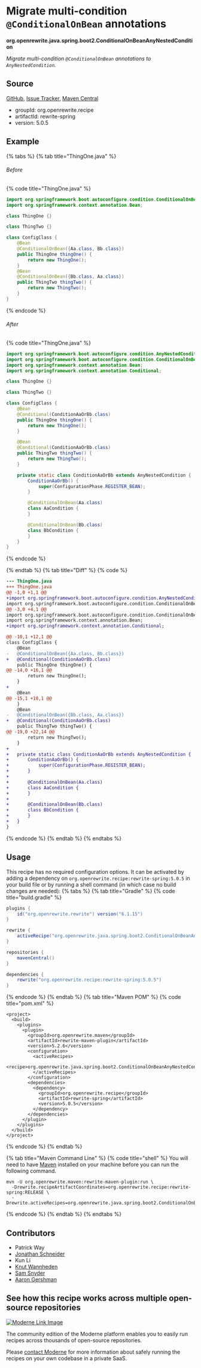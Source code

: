 # Migrate multi-condition `@ConditionalOnBean` annotations

**org.openrewrite.java.spring.boot2.ConditionalOnBeanAnyNestedCondition**

_Migrate multi-condition `@ConditionalOnBean` annotations to `AnyNestedCondition`._

## Source

[GitHub](https://github.com/openrewrite/rewrite-spring/blob/main/src/main/java/org/openrewrite/java/spring/boot2/ConditionalOnBeanAnyNestedCondition.java), [Issue Tracker](https://github.com/openrewrite/rewrite-spring/issues), [Maven Central](https://central.sonatype.com/artifact/org.openrewrite.recipe/rewrite-spring/5.0.5/jar)

* groupId: org.openrewrite.recipe
* artifactId: rewrite-spring
* version: 5.0.5

## Example


{% tabs %}
{% tab title="ThingOne.java" %}

###### Before
{% code title="ThingOne.java" %}
```java
import org.springframework.boot.autoconfigure.condition.ConditionalOnBean;
import org.springframework.context.annotation.Bean;

class ThingOne {}

class ThingTwo {}

class ConfigClass {
    @Bean
    @ConditionalOnBean({Aa.class, Bb.class})
    public ThingOne thingOne() {
        return new ThingOne();
    }
    @Bean
    @ConditionalOnBean({Bb.class, Aa.class})
    public ThingTwo thingTwo() {
        return new ThingTwo();
    }
}
```
{% endcode %}

###### After
{% code title="ThingOne.java" %}
```java
import org.springframework.boot.autoconfigure.condition.AnyNestedCondition;
import org.springframework.boot.autoconfigure.condition.ConditionalOnBean;
import org.springframework.context.annotation.Bean;
import org.springframework.context.annotation.Conditional;

class ThingOne {}

class ThingTwo {}

class ConfigClass {
    @Bean
    @Conditional(ConditionAaOrBb.class)
    public ThingOne thingOne() {
        return new ThingOne();
    }

    @Bean
    @Conditional(ConditionAaOrBb.class)
    public ThingTwo thingTwo() {
        return new ThingTwo();
    }

    private static class ConditionAaOrBb extends AnyNestedCondition {
        ConditionAaOrBb() {
            super(ConfigurationPhase.REGISTER_BEAN);
        }

        @ConditionalOnBean(Aa.class)
        class AaCondition {
        }

        @ConditionalOnBean(Bb.class)
        class BbCondition {
        }
    }
}
```
{% endcode %}

{% endtab %}
{% tab title="Diff" %}
{% code %}
```diff
--- ThingOne.java
+++ ThingOne.java
@@ -1,0 +1,1 @@
+import org.springframework.boot.autoconfigure.condition.AnyNestedCondition;
import org.springframework.boot.autoconfigure.condition.ConditionalOnBean;
@@ -3,0 +4,1 @@
import org.springframework.boot.autoconfigure.condition.ConditionalOnBean;
import org.springframework.context.annotation.Bean;
+import org.springframework.context.annotation.Conditional;

@@ -10,1 +12,1 @@
class ConfigClass {
    @Bean
-   @ConditionalOnBean({Aa.class, Bb.class})
+   @Conditional(ConditionAaOrBb.class)
    public ThingOne thingOne() {
@@ -14,0 +16,1 @@
        return new ThingOne();
    }
+
    @Bean
@@ -15,1 +18,1 @@
    }
    @Bean
-   @ConditionalOnBean({Bb.class, Aa.class})
+   @Conditional(ConditionAaOrBb.class)
    public ThingTwo thingTwo() {
@@ -19,0 +22,14 @@
        return new ThingTwo();
    }
+
+   private static class ConditionAaOrBb extends AnyNestedCondition {
+       ConditionAaOrBb() {
+           super(ConfigurationPhase.REGISTER_BEAN);
+       }
+
+       @ConditionalOnBean(Aa.class)
+       class AaCondition {
+       }
+
+       @ConditionalOnBean(Bb.class)
+       class BbCondition {
+       }
+   }
}
```
{% endcode %}
{% endtab %}
{% endtabs %}


## Usage

This recipe has no required configuration options. It can be activated by adding a dependency on `org.openrewrite.recipe:rewrite-spring:5.0.5` in your build file or by running a shell command (in which case no build changes are needed): 
{% tabs %}
{% tab title="Gradle" %}
{% code title="build.gradle" %}
```groovy
plugins {
    id("org.openrewrite.rewrite") version("6.1.15")
}

rewrite {
    activeRecipe("org.openrewrite.java.spring.boot2.ConditionalOnBeanAnyNestedCondition")
}

repositories {
    mavenCentral()
}

dependencies {
    rewrite("org.openrewrite.recipe:rewrite-spring:5.0.5")
}
```
{% endcode %}
{% endtab %}
{% tab title="Maven POM" %}
{% code title="pom.xml" %}
```markup
<project>
  <build>
    <plugins>
      <plugin>
        <groupId>org.openrewrite.maven</groupId>
        <artifactId>rewrite-maven-plugin</artifactId>
        <version>5.2.6</version>
        <configuration>
          <activeRecipes>
            <recipe>org.openrewrite.java.spring.boot2.ConditionalOnBeanAnyNestedCondition</recipe>
          </activeRecipes>
        </configuration>
        <dependencies>
          <dependency>
            <groupId>org.openrewrite.recipe</groupId>
            <artifactId>rewrite-spring</artifactId>
            <version>5.0.5</version>
          </dependency>
        </dependencies>
      </plugin>
    </plugins>
  </build>
</project>
```
{% endcode %}
{% endtab %}

{% tab title="Maven Command Line" %}
{% code title="shell" %}
You will need to have [Maven](https://maven.apache.org/download.cgi) installed on your machine before you can run the following command.

```shell
mvn -U org.openrewrite.maven:rewrite-maven-plugin:run \
  -Drewrite.recipeArtifactCoordinates=org.openrewrite.recipe:rewrite-spring:RELEASE \
  -Drewrite.activeRecipes=org.openrewrite.java.spring.boot2.ConditionalOnBeanAnyNestedCondition
```
{% endcode %}
{% endtab %}
{% endtabs %}

## Contributors
* Patrick Way
* [Jonathan Schneider](mailto:jkschneider@gmail.com)
* Kun Li
* [Knut Wannheden](mailto:knut@moderne.io)
* [Sam Snyder](mailto:sam@moderne.io)
* [Aaron Gershman](mailto:aegershman@gmail.com)


## See how this recipe works across multiple open-source repositories

[![Moderne Link Image](/.gitbook/assets/ModerneRecipeButton.png)](https://app.moderne.io/recipes/org.openrewrite.java.spring.boot2.ConditionalOnBeanAnyNestedCondition)

The community edition of the Moderne platform enables you to easily run recipes across thousands of open-source repositories.

Please [contact Moderne](https://moderne.io/product) for more information about safely running the recipes on your own codebase in a private SaaS.
